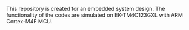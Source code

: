 This repository is created for an embedded system design. The functionality of the codes are simulated on EK-TM4C123GXL with ARM Cortex-M4F MCU. 

